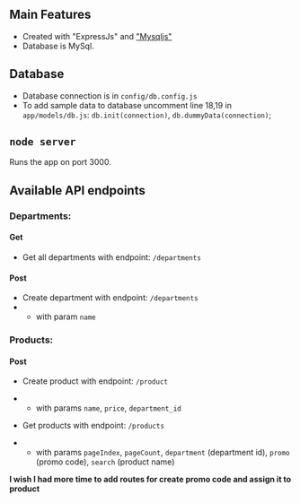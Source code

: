 ## Main Features

- Created with "ExpressJs" and ["Mysqljs"](https://github.com/mysqljs/mysql)
- Database is MySql.

## Database

- Database connection is in `config/db.config.js`
- To add sample data to database uncomment line 18,19 in `app/models/db.js`: `db.init(connection)`, `db.dummyData(connection)`;

## `node server`

Runs the app on port 3000.<br />

## Available API endpoints

### Departments:

#### Get

- Get all departments with endpoint: `/departments`

#### Post

- Create department with endpoint: `/departments`
- - with param `name`

### Products:

#### Post

- Create product with endpoint: `/product`
- - with params `name`, `price`, `department_id`

- Get products with endpoint: `/products`
- - with params `pageIndex`, `pageCount`, `department` (department id), `promo` (promo code), `search` (product name)

<b>I wish I had more time to add routes for create promo code and assign it to product</b>
